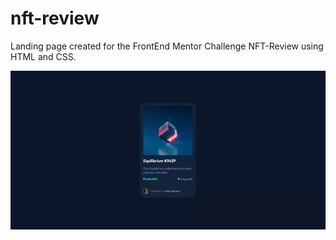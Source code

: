 # nft-review
Landing page created for the FrontEnd Mentor Challenge NFT-Review using HTML and CSS.

![Gif of the project](./images/NFT.gif)
